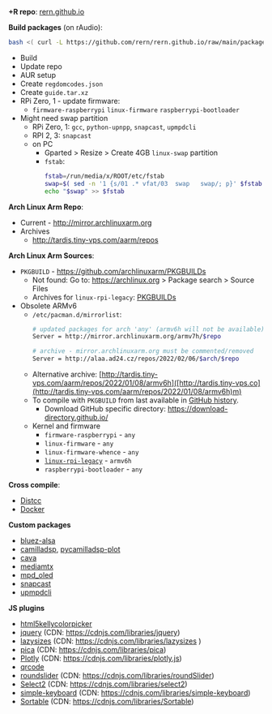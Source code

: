 **+R repo**: [rern.github.io](https://rern.github.io)

**Build packages** (on rAudio):
```sh
bash <( curl -L https://github.com/rern/rern.github.io/raw/main/package.sh )
```
- Build
- Update repo
- AUR setup
- Create `regdomcodes.json`
- Create `guide.tar.xz`
- RPi Zero, 1 - update firmware:
	- `firmware-raspberrypi` `linux-firmware` `raspberrypi-bootloader`
- Might need swap partition
	- RPi Zero, 1: `gcc`, `python-upnpp`, `snapcast`, `upmpdcli`
	- RPI 2, 3: `snapcast`
	- on PC
		- Gparted > Resize > Create 4GB `linux-swap` partition
    	- `fstab`:
		   	```sh
		    fstab=/run/media/x/ROOT/etc/fstab
		 	swap=$( sed -n '1 {s/01 .* vfat/03  swap   swap/; p}' $fstab )
			echo "$swap" >> $fstab
			```

**Arch Linux Arm Repo**:
- Current - http://mirror.archlinuxarm.org
- Archives
	- http://tardis.tiny-vps.com/aarm/repos

**Arch Linux Arm Sources**:
- `PKGBUILD` - https://github.com/archlinuxarm/PKGBUILDs
	- Not found: Go to: https://archlinux.org > Package search > Source Files
   	- Archives for `linux-rpi-legacy`: [PKGBUILDs](https://github.com/archlinuxarm/PKGBUILDs/tree/4a2735c88645cf21e6817b6a32902f0528a60887)
- Obsolete ARMv6
	- `/etc/pacman.d/mirrorlist`:
		```sh
  		# updated packages for arch 'any' (armv6h will not be available)
  		Server = http://mirror.archlinuxarm.org/armv7h/$repo
  
  		# archive - mirror.archlinuxarm.org must be commented/removed
		Server = http://alaa.ad24.cz/repos/2022/02/06/$arch/$repo
		```
	- Alternative archive: [http://tardis.tiny-vps.com/aarm/repos/2022/01/08/armv6h]([http://tardis.tiny-vps.co](http://tardis.tiny-vps.com/aarm/repos/2022/01/08/armv6h)m)
	- To compile with `PKGBUILD` from last available in [GitHub history](https://github.com/archlinuxarm/PKGBUILDs/tree/5fb6d2b2e8292fb1df5c1d7a347493c9e2164810).
		- Download GitHub specific directory: https://download-directory.github.io/
	- Kernel and firmware
		- `firmware-raspberrypi` - `any`
		- `linux-firmware` - `any`
		- `linux-firmware-whence` - `any`
		- [`linux-rpi-legacy`](https://github.com/archlinuxarm/PKGBUILDs/tree/5fb6d2b2e8292fb1df5c1d7a347493c9e2164810/core/linux-rpi-legacy) - `armv6h`
		- `raspberrypi-bootloader` - `any`

**Cross compile**:
- [Distcc](https://github.com/rern/rern.github.io/blob/main/cross-compile.md#distcc)
- [Docker](https://github.com/rern/rern.github.io/blob/main/cross-compile.md#docker)

**Custom packages**
- [bluez-alsa](https://github.com/Arkq/bluez-alsa/tags)
- [camilladsp](https://github.com/HEnquist/camilladsp), [pycamilladsp-plot](https://github.com/HEnquist/pycamilladsp-plot)
- [cava](https://github.com/karlstav/cava)
- [mediamtx](https://github.com/aler9/mediamtx)
- [mpd_oled](https://github.com/antiprism/mpd_oled/tags)
- [snapcast](https://github.com/badaix/snapcast)
- [upmpdcli](https://www.lesbonscomptes.com/upmpdcli/downloads/?C=N;O=D)

**JS plugins**
- [html5kellycolorpicker](https://github.com/NC22/HTML5-Color-Picker)
- [jquery](https://jquery.com/) (CDN: https://cdnjs.com/libraries/jquery)
- [lazysizes](https://github.com/aFarkas/lazysizes) (CDN: https://cdnjs.com/libraries/lazysizes )
- [pica](https://github.com/nodeca/pica/tags) (CDN: https://cdnjs.com/libraries/pica)
- [Plotly](https://github.com/plotly/plotly.js) (CDN: https://cdnjs.com/libraries/plotly.js)
- [qrcode](https://github.com/datalog/qrcode-svg)
- [roundslider](https://github.com/soundar24/roundSlider) (CDN: https://cdnjs.com/libraries/roundSlider)
- [Select2](https://github.com/select2/select2) (CDN: https://cdnjs.com/libraries/select2)
- [simple-keyboard](https://github.com/hodgef/simple-keyboard/blob/master/build/index.modern.js) (CDN: https://cdnjs.com/libraries/simple-keyboard)
- [Sortable](https://github.com/SortableJS/Sortable) (CDN: https://cdnjs.com/libraries/Sortable)
